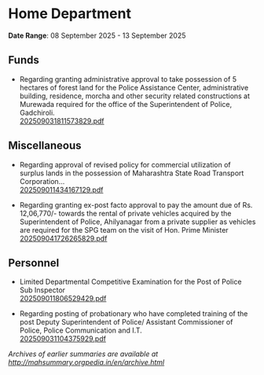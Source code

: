 # Home Department

**Date Range**: 08 September 2025 - 13 September 2025


## Funds
- Regarding granting administrative approval to take possession of 5 hectares of forest land for the Police Assistance Center, administrative building, residence, morcha and other security related constructions at Murewada required for the office of the Superintendent of Police, Gadchiroli.\
  [202509031811573829.pdf](https://gr.maharashtra.gov.in/Site/Upload/Government%20Resolutions/English/202509031811573829.pdf)

## Miscellaneous
- Regarding approval of revised policy for commercial utilization of surplus lands in the possession of Maharashtra State Road Transport Corporation...\
  [202509011434167129.pdf](https://gr.maharashtra.gov.in/Site/Upload/Government%20Resolutions/English/202509011434167129.pdf)

- Regarding granting ex-post facto approval to pay the amount due of  Rs. 12,06,770/- towards the rental of private vehicles acquired by the Superintendent of Police, Ahilyanagar from a private supplier as vehicles are required for the SPG team on the visit of Hon. Prime Minister\
  [202509041726265829.pdf](https://gr.maharashtra.gov.in/Site/Upload/Government%20Resolutions/English/202509041726265829.pdf)

## Personnel
- Limited Departmental Competitive Examination for the Post of Police Sub Inspector\
  [202509011806529429.pdf](https://gr.maharashtra.gov.in/Site/Upload/Government%20Resolutions/English/202509011806529429.pdf)

- Regarding posting of probationary who have completed training of the post Deputy Superintendent of Police/ Assistant Commissioner of Police, Police Communication and I.T.\
  [202509031104375929.pdf](https://gr.maharashtra.gov.in/Site/Upload/Government%20Resolutions/English/202509031104375929.pdf)


*Archives of earlier summaries are available at http://mahsummary.orgpedia.in/en/archive.html*